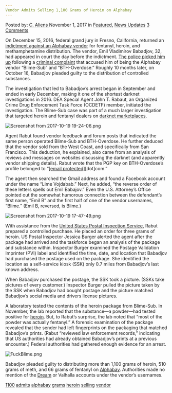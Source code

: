 ```yaml
---
Vendor Admits Selling 1,100 Grams of Heroin on Alphabay
---
```

<article class="post-listing post-23346 post type-post status-publish format-standard has-post-thumbnail hentry  tag-6071 tag-admits tag-alphabay tag-grams tag-heroin tag-selling tag-vendor">
<div class="post-inner">
    <span>Posted by: <a href="https://www.deepdotweb.com/author/caliens/" title="">C. Aliens </a></span>
<span>November 1, 2017</span>
<span>in <a href="https://www.deepdotweb.com/category/deepdot-news/" rel="category tag">Featured</a>, <a href="https://www.deepdotweb.com/category/news-updates/" rel="category tag">News Updates</a></span>
<span><a href="https://www.deepdotweb.com/2017/11/01/vendor-admits-selling-1100-grams-heroin-alphabay/#comments">3 Comments</a></span>
</p>
<div class="clear"></div>
    
<p>On December 15, 2016, federal grand jury in Fresno, California, returned an <a href="https://www.justice.gov/usao-edca/press-release/file/918816/download">indictment against an Alphabay vendor</a> for fentanyl, heroin, and methamphetamine distribution. The vendor, Emil Vladimirov Babadjov, 32, had appeared in court the day before the indictment. <a href="https://www.deepdotweb.com/2016/12/26/vendor-blimesub-k-bth-overdose-busted/">The police picked him up</a> following a <a href="https://www.justice.gov/usao-edca/press-release/file/918811/download">criminal complaint</a> that accused him of being the Alphabay vendor “Blime-Sub” and “BTH-Overdose.” Roughly 10 months later, on October 16, Babadjov pleaded guilty to the distribution of controlled substances.</p>
<p>The investigation that led to Babadjov’s arrest began in September and ended in early December, making it one of the shortest darknet investigations in 2016. DEA Special Agent John T. Rabaut, an Organized Crime Drug Enforcement Task Force (OCDETF) member, initiated the investigation. The Blime-Sub case was part of a much larger investigation that targeted heroin and fentanyl dealers on <a href="https://www.deepdotweb.com/dark-net-market-comparison-chart/">darknet marketplaces</a>.</p>
<p><img class="wp-image-23352" src="/imgs/2017/11/screenshot-from-2017-10-19-19-24-06-png.png" alt="Screenshot from 2017-10-19 19-24-06.png" srcset="/imgs/2017/11/screenshot-from-2017-10-19-19-24-06-png.png 780w, /imgs/2017/11/screenshot-from-2017-10-19-19-24-06-png-300x175.png 300w" sizes="(max-width: 780px) 100vw, 780px" /></p>
<p>Agent Rabut found vendor feedback and forum posts that indicated the same person operated Blime-Sub and BTH-Overdose. He further deduced that the vendor sold from the West Coast, and specifically from San Francisco. This deduction, he explained, also came from an analysis of reviews and messages on websites discussing the darknet (and apparently vendor shipping details). Rabut wrote that the PGP key on BTH-Overdose’s profile belonged to “<a href="/cdn-cgi/l/email-protection" class="__cf_email__" data-cfemail="5f3d3e3d3e3b3530291f38323e3633">[email&#160;protected]</a>[dot]com.”</p>
<p>The agent then searched the Gmail address and found a Facebook account under the name “Lime Vojdabab.” Next, he added, “the reverse order of these letters spells out Emil Babajov.” Even the U.S. Attorney’s Office pointed out the somewhat humorous connection between the defendant’s first name, “Emil B” and the first half of one of the vendor usernames, “Blime.” (Emil B, reversed, is Blime.)</p>
<p><img class="wp-image-23353 aligncenter" src="/imgs/2017/11/screenshot-from-2017-10-19-17-47-49-png.png" alt="Screenshot from 2017-10-19 17-47-49.png" srcset="/imgs/2017/11/screenshot-from-2017-10-19-17-47-49-png.png 792w, /imgs/2017/11/screenshot-from-2017-10-19-17-47-49-png-300x193.png 300w" sizes="(max-width: 792px) 100vw, 792px" /></p>
<p>With assistance from the <a href="http://deepdotweb.com/tag/usps">United States Postal Inspection Service</a>, Rabut prepared a controlled purchase. He placed an order for three grams of heroin. US Postal Inspector Jessica Burger alerted the agent after the package had arrived and the taskforce began an analysis of the package and substance within. Inspector Burger examined the Postage Validation Imprinter (PVI) label and identified the time, date, and location that Babadjov had purchased the postage used on the package. She identified the location as a self-service kiosk (SSK) only 0.7 miles from Babadjov’s last known address.</p>
<p>When Babadjov purchased the postage, the SSK took a picture. (SSKs take pictures of every customer.) Inspector Burger pulled the picture taken by the SSK when Babadjov had bought postage and the picture matched Babadjov’s social media and drivers license pictures.</p>
<p>A laboratory tested the contents of the heroin package from Blime-Sub. In November, the lab reported that the substance—a powder—had tested positive for <a href="http://deepdotweb.com/tag/heroin">heroin</a>. But, to Rabut’s surprise, the lab noted that “most of the powder was actually fentanyl.” A forensic examination of the package revealed that the sender had left fingerprints on the packaging that matched Babadjov’s prints. (Rabut “reviewed law enforcement records,” indicating that US authorities had already obtained Babadjov’s prints at a previous encounter.) Federal authorities had gathered enough evidence for an arrest.</p>
<p><img class="wp-image-23354 aligncenter" src="/imgs/2017/11/fuckblime-png.png" alt="FuckBlime.png" srcset="/imgs/2017/11/fuckblime-png.png 600w, /imgs/2017/11/fuckblime-png-300x210.png 300w" sizes="(max-width: 600px) 100vw, 600px" /></p>
<p>Babadjov pleaded guilty to distributing more than 1,100 grams of heroin, 510 grams of meth, and 66 grams of fentanyl on <a href="https://www.deepdotweb.com/2013/10/28/updated-llist-of-hidden-marketplaces-tor-i2p/">Alphabay</a>. Authorities made no mention of the <a href="http://www.deepdotweb.com/marketplace-directory/listing/dream-market/">Dream</a> or Valhalla accounts under the vendor’s usernames.</p>
</div>
<a href="https://www.deepdotweb.com/tag/1100/" rel="tag">1100</a> <a href="https://www.deepdotweb.com/tag/admits/" rel="tag">admits</a> <a href="https://www.deepdotweb.com/tag/alphabay/" rel="tag">alphabay</a> <a href="https://www.deepdotweb.com/tag/grams/" rel="tag">grams</a> <a href="https://www.deepdotweb.com/tag/heroin/" rel="tag">heroin</a> <a href="https://www.deepdotweb.com/tag/selling/" rel="tag">selling</a> <a href="https://www.deepdotweb.com/tag/vendor/" rel="tag">vendor</a></span> <span style="display:none" class="updated">2017-11-01</span>
<div style="display:none" class="vcard author" itemprop="author" itemscope itemtype="http://schema.org/Person"><strong class="fn" itemprop="name"><a href="https://www.deepdotweb.com/author/caliens/" title="Posts by C. Aliens" rel="author">C. Aliens</a></strong></div>
    
